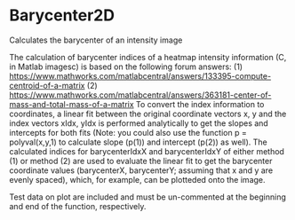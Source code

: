 # Barycenter2D
Calculates the barycenter of an intensity image

The calculation of barycenter indices of a heatmap intensity information (C, in Matlab imagesc) is based on the following forum answers:
(1) https://www.mathworks.com/matlabcentral/answers/133395-compute-centroid-of-a-matrix
(2) https://www.mathworks.com/matlabcentral/answers/363181-center-of-mass-and-total-mass-of-a-matrix
To convert the index information to coordinates, a linear fit between the original coordinate vectors x, y and the index vectors xIdx, yIdx is performed analytically to get the slopes and intercepts for both fits (Note: you could also use the function p = polyval(x,y,1) to calculate slope (p(1)) and intercept (p(2)) as well). The calculated indices for barycenterIdxX and barycenterIdxY of either method (1) or method (2) are used to evaluate the linear fit to get the barycenter coordinate values (barycenterX, barycenterY; assuming that x and y are evenly spaced), which, for example, can be plotteded onto the image.

Test data on plot are included and must be un-commented at the beginning and end of the function, respectively.
